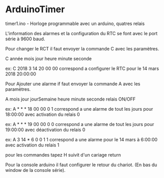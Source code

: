 # ArduinoTimer
timer1.ino - Horloge programmable avec un arduino, quatres relais

L'information des alarmes et la configuration du RTC se font avec le port série à 9600 baud.

Pour changer le RCT il faut envoyer la commande C avec les paramètres.

   C année mois jour heure minute seconde

   ex:   C 2018 3 14 20 00 00 
   correspond a configurer le RTC pour le 14 mars 2018 20:00:00
   
  
Pour Ajouter une alarme if faut envoyer la commande A avec les paramètres.

  A mois jour jourSemaine heure minute seconde relais ON/OFF
  
  ex:  A * * * 18 00 00 0 1
  correspond a une alarme de tout les jours pour 18:00:00 avec activation du relais 0

  ex:  A * * * 19 00 00 0 0
  correspond a une alarme de tout les jours pour 19:00:00 avec déactivation du relais 0
  
  ex:  A 3 14 * 6 0 0 1 1
  correspond a une alarme pour le 14 mars à 6:00:00 avec activation du relais 1
  
  pour les commandes tapez H suivit d'un cariage return
  
  Pour la console arduino il faut configurer le retour du chariot. (En bas du window de la console série).
